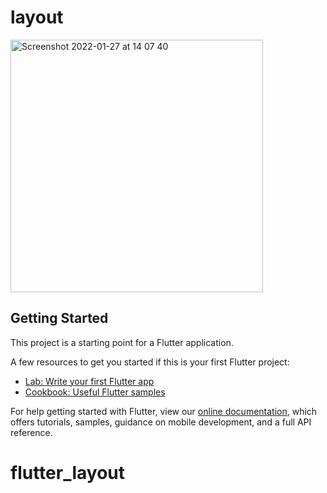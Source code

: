 # layout

<img width="404" alt="Screenshot 2022-01-27 at 14 07 40" src="https://user-images.githubusercontent.com/36797498/151366954-ab223684-004a-4a5f-b727-8ce7b44794da.png">

## Getting Started

This project is a starting point for a Flutter application.

A few resources to get you started if this is your first Flutter project:

- [Lab: Write your first Flutter app](https://flutter.dev/docs/get-started/codelab)
- [Cookbook: Useful Flutter samples](https://flutter.dev/docs/cookbook)

For help getting started with Flutter, view our
[online documentation](https://flutter.dev/docs), which offers tutorials,
samples, guidance on mobile development, and a full API reference.
# flutter_layout
